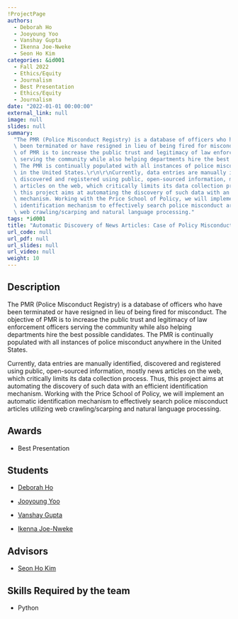 ```yaml
---
!ProjectPage
authors:
  - Deborah Ho
  - Jooyoung Yoo
  - Vanshay Gupta
  - Ikenna Joe-Nweke
  - Seon Ho Kim
categories: &id001
  - Fall 2022
  - Ethics/Equity
  - Journalism
  - Best Presentation
  - Ethics/Equity
  - Journalism
date: "2022-01-01 00:00:00"
external_link: null
image: null
slides: null
summary:
  "The PMR (Police Misconduct Registry) is a database of officers who have\
  \ been terminated or have resigned in lieu of being fired for misconduct.  The objective\
  \ of PMR is to increase the public trust and legitimacy of law enforcement officers\
  \ serving the community while also helping departments hire the best possible candidates.\
  \ The PMR is continually populated with all instances of police misconduct anywhere\
  \ in the United States.\r\n\r\nCurrently, data entries are manually identified,\
  \ discovered and registered using public, open-sourced information, mostly news\
  \ articles on the web, which critically limits its data collection process. Thus,\
  \ this project aims at automating the discovery of such data with an efficient identification\
  \ mechanism. Working with the Price School of Policy, we will implement an automatic\
  \ identification mechanism to effectively search police misconduct articles utilizing\
  \ web crawling/scarping and natural language processing."
tags: *id001
title: "Automatic Discovery of News Articles: Case of Policy Misconduct"
url_code: null
url_pdf: null
url_slides: null
url_video: null
weight: 10
---
```


## Description

The PMR (Police Misconduct Registry) is a database of officers who have been terminated or have resigned in lieu of being fired for misconduct. The objective of PMR is to increase the public trust and legitimacy of law enforcement officers serving the community while also helping departments hire the best possible candidates. The PMR is continually populated with all instances of police misconduct anywhere in the United States.

Currently, data entries are manually identified, discovered and registered using public, open-sourced information, mostly news articles on the web, which critically limits its data collection process. Thus, this project aims at automating the discovery of such data with an efficient identification mechanism. Working with the Price School of Policy, we will implement an automatic identification mechanism to effectively search police misconduct articles utilizing web crawling/scarping and natural language processing.

## Awards

- Best Presentation

## Students

- [Deborah Ho](../../../author/deborah-ho)

- [Jooyoung Yoo](../../../author/jooyoung-yoo)

- [Vanshay Gupta](../../../author/vanshay-gupta)

- [Ikenna Joe-Nweke](../../../author/ikenna-joe-nweke)

## Advisors

- [Seon Ho Kim](../../../author/seon-ho-kim)

## Skills Required by the team

- Python
